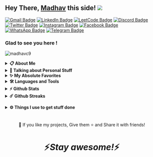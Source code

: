 <h2> Hey There, <a href="https://github.com/madhavc9">Madhav</a> this side! <img src="https://media.giphy.com/media/mGcNjsfWAjY5AEZNw6/giphy.gif" width="50"></h2>

[![Gmail Badge](https://img.shields.io/badge/Gmail-D14836?style=flat&logo=gmail&logoColor=white)](mailto:ranmadhav@gmail.com)
[![LinkedIn Badge](https://img.shields.io/badge/LinkedIn-0e76a8?style=flat&logo=linkedin&logoColor=white)](https://www.linkedin.com/in/madhav-choudhary-015124216/)
[![LeetCode Badge](https://img.shields.io/badge/LeetCode-FFA116?style=flat&logo=leetcode&logoColor=white)](https://leetcode.com)
[![Discord Badge](https://img.shields.io/badge/Discord-7289DA?style=flat&logo=discord&logoColor=white)](https://discordapp.com/users/884633245176713258)
[![Twitter Badge](https://img.shields.io/badge/Twitter-000000?style=flat&logo=x&logoColor=white)](https://x.com/madhav_c9)
[![Instagram Badge](https://img.shields.io/badge/Instagram-E4405F?style=flat&logo=instagram&logoColor=white)](https://www.instagram.com/madhav.c9/)
[![Facebook Badge](https://img.shields.io/badge/Facebook-1877F2?style=flat&logo=facebook&logoColor=white)](https://www.facebook.com/ranmadhav/)
[![WhatsApp Badge](https://img.shields.io/badge/WhatsApp-25D366?style=flat&logo=whatsapp&logoColor=white)](https://wa.me/8409080793)
[![Telegram Badge](https://img.shields.io/badge/Telegram-0088cc?style=flat&logo=telegram&logoColor=white)](https://t.me/madhavc9)
### Glad to see you here ! 

<p align="left"> <img src="https://komarev.com/ghpvc/?username=madhavc9&label=Profile%20views&color=0e75b6&style=flat" alt="madhavc9" /> </p>
<details>
  <summary><b>📋 About Me</b></summary>
  <p>
	<br/><br/>
    I am a final year undergrad persuing btech in cse from VIT vellore with with a profound interest in Algorithms , Development, Artificial Intilligence and Machine Learning. 🚀
	  <br/><br/>
    I have a passion for problem-solving and pioneering first-principle thinking, driven by purpose and fueled by the challenge of finding solutions, with a strong foundation in machine learning, Javascript, Nodejs, MongoDB, React, etc. My experience spans working with cutting-edge frameworks, a dynamic tech stack, and developing solutions that merge creativity and technology. I’m always excited to collaborate and contribute to transformative ideas. 💡
	  <br/><br/>
    I'm an explorer of new tech, an avid learner, and a problem-solver at heart. When I'm not in code, you'll find me watching tech-related YouTube videos, fueling my curiosity.📈
    Feel free to connect with me <a href="https://www.linkedin.com/in/madhav-choudhary-015124216/">@madhavc9</a> for all things tech or just to say hello! Let's shape the future of tech together. 🌟
  </p>
</details>

<img  src="https://raw.githubusercontent.com/SP-XD/SP-XD/refs/heads/main/images/dev-working_rounded.gif" width="300px" align="right" alt="">

<details>
  <summary><b>💬 Talking about Personal Stuff</b></summary>
  <ul>
    <li>🛠 &nbsp; I’m currently working with JS, TS, AWS, etc.</li>
    <li>🚀 &nbsp; I’m currently exploring ML, Gen AI, LLMs, etc.</li>
    <li>👾 &nbsp; Fun fact: Equal is Not Always Equal in JS.</li>
    <li>📫 &nbsp; Reach me out: madhav.c9@hotmail.com.</li>
  </ul>
</details>

<details>
  <summary><b>✨ My Absolute Favorites</b></summary>
  <ul>
    <li>💻 &nbsp; I love exploring new technologies and building cool stuff.</li>
    <li>📰 &nbsp; Reading, writing & watching Tech Stuff whenever possible.</li>
    <li>🍕 &nbsp; Meetups & Tech Events & Hackathons.</li>
  </ul>
</details>

<details>
  <summary><b>🛠 Languages and Tools</b></summary>
  <code><img height="27" src="https://raw.githubusercontent.com/github/explore/80688e429a7d4ef2fca1e82350fe8e3517d3494d/topics/javascript/javascript.png" alt="javascript"></code>
  <code><img height="27" src="https://raw.githubusercontent.com/github/explore/80688e429a7d4ef2fca1e82350fe8e3517d3494d/topics/typescript/typescript.png" alt="typescript"></code>
  <code><img height="30" src="https://raw.githubusercontent.com/github/explore/80688e429a7d4ef2fca1e82350fe8e3517d3494d/topics/python/python.png" alt="python"></code>
  <code><img height="27" src="https://raw.githubusercontent.com/github/explore/80688e429a7d4ef2fca1e82350fe8e3517d3494d/topics/nodejs/nodejs.png" alt="nodejs"></code>
  <code><img height="27" src="https://raw.githubusercontent.com/github/explore/80688e429a7d4ef2fca1e82350fe8e3517d3494d/topics/aws/aws.png" alt="aws"></code>
  <code><img height="27" src="https://raw.githubusercontent.com/github/explore/80688e429a7d4ef2fca1e82350fe8e3517d3494d/topics/react/react.png" alt="react"></code>
  <code><img height="27" src="https://raw.githubusercontent.com/github/explore/80688e429a7d4ef2fca1e82350fe8e3517d3494d/topics/sql/sql.png" alt="sql"></code>
  <code><img height="27" src="https://encrypted-tbn0.gstatic.com/images?q=tbn%3AANd9GcSTTzPAw-55ssm1Im594xYZ9eRQu2JylrkYLg&usqp=CAU" alt="mongodb"></code>
  <code><img height="27" src="https://raw.githubusercontent.com/devicons/devicon/master/icons/git/git-original.svg" alt="git"></code>
  <code><img height="27" src="https://raw.githubusercontent.com/github/explore/80688e429a7d4ef2fca1e82350fe8e3517d3494d/topics/terminal/terminal.png" alt="terminal"></code>
<!--   <img alt="React" src="https://img.shields.io/badge/-React-45b8d8?style=flat-square&logo=react&logoColor=white" />
  <img alt="Webpack" src="https://img.shields.io/badge/-Webpack-8DD6F9?style=flat-square&logo=webpack&logoColor=white" /> 
  <img alt="Docker" src="https://img.shields.io/badge/-Docker-46a2f1?style=flat-square&logo=docker&logoColor=white" />
  <img alt="github actions" src="https://img.shields.io/badge/-Github_Actions-2088FF?style=flat-square&logo=github-actions&logoColor=white" />
  <img alt="Google Cloud Platform" src="https://img.shields.io/badge/-Google_Cloud_Platform-1a73e8?style=flat-square&logo=google-cloud&logoColor=white" />
  <img alt="TypeScript" src="https://img.shields.io/badge/-TypeScript-007ACC?style=flat-square&logo=typescript&logoColor=white" />
  <img alt="Insomnia" src="https://img.shields.io/badge/-Insomnia-5849BE?style=flat-square&logo=insomnia&logoColor=white" />
  <img alt="Apollo" src="https://img.shields.io/badge/-Apollo%20GraphQL-311C87?style=flat-square&logo=apollo-graphql&logoColor=white" />
  <img alt="Heroku" src="https://img.shields.io/badge/-Heroku-430098?style=flat-square&logo=heroku&logoColor=white" />
  <img alt="redux" src="https://img.shields.io/badge/-Redux-764ABC?style=flat-square&logo=redux&logoColor=white" />
  <img alt="ReactiveX" src="https://img.shields.io/badge/-RxJs-B7178C?style=flat-square&logo=reactivex&logoColor=white" />
  <img alt="GraphQL" src="https://img.shields.io/badge/-GraphQL-E10098?style=flat-square&logo=graphql&logoColor=white" />
  <img alt="Sass" src="https://img.shields.io/badge/-Sass-CC6699?style=flat-square&logo=sass&logoColor=white" />
  <img alt="Styled Components" src="https://img.shields.io/badge/-Styled_Components-db7092?style=flat-square&logo=styled-components&logoColor=white" />
  <img alt="git" src="https://img.shields.io/badge/-Git-F05032?style=flat-square&logo=git&logoColor=white" />
  <img alt="NestJs" src="https://img.shields.io/badge/-NestJs-ea2845?style=flat-square&logo=nestjs&logoColor=white" />
  <img alt="angular" src="https://img.shields.io/badge/-Angular-DD0031?style=flat-square&logo=angular&logoColor=white" />
  <img alt="npm" src="https://img.shields.io/badge/-NPM-CB3837?style=flat-square&logo=npm&logoColor=white" />
  <img alt="html5" src="https://img.shields.io/badge/-HTML5-E34F26?style=flat-square&logo=html5&logoColor=white" />
  <img alt="Brave browser" src="https://img.shields.io/badge/-Brave_Browser-FB542B?style=flat-square&logo=brave&logoColor=white" />
  <img alt="Rollup" src="https://img.shields.io/badge/-Rollup-EC4A3F?style=flat-square&logo=rollup.js&logoColor=white" />
  <img alt="d3js" src="https://img.shields.io/badge/-D3.js-F9A03C?style=flat-square&logo=d3.js&logoColor=white" />
  <img alt="Prettier" src="https://img.shields.io/badge/-Prettier-F7B93E?style=flat-square&logo=prettier&logoColor=white" />
  <img alt="MongoDB" src="https://img.shields.io/badge/-MongoDB-13aa52?style=flat-square&logo=mongodb&logoColor=white" />
  <img alt="Nodejs" src="https://img.shields.io/badge/-Nodejs-43853d?style=flat-square&logo=Node.js&logoColor=white" /> -->
</details>

<details>
  <summary><b>⚡ Github Stats</b></summary>
  <br />
  <p align="center">
  <img height="180em" src="https://github-readme-stats.vercel.app/api?username=madhavc9&show_icons=true&hide_border=true&&count_private=true&include_all_commits=true" />
  <img height="180em" src="https://github-readme-stats.vercel.app/api/top-langs/?username=madhavc9&exclude_repo=KNN-Image-Classification&show_icons=true&hide_border=true&layout=compact&langs_count=8"/>
  </p>
</details>

<details>
  <summary><b>☄️ Github Streaks</b></summary>
  <br />
 <p align="center"><img height="180em" src="https://github-readme-streak-stats.herokuapp.com/?user=madhavc9&hide_border=true" />
</details></p>
<details>
  <summary><b>⚙️ Things I use to get stuff done</b></summary>
  	<ul>
  	    <li><b>OS:</b> macOS Sequoia</li>
	    <li><b>Laptop: </b> Macbook Air M2</li>
  	    <li><b>Browser: </b> Chrome & Safari</li>
	    <li><b>Terminal: </b> ZSH: Oh My Zsh (PowerLevel10k)</li>
	    <li><b>Code Editor:</b> VSCode - The best editor out there</li>
 	    <li><b>Other Tools:</b> Postman, Notion, Bitwarden and Raindrop</li>
	    <li><b>To Stay Updated:</b> Twitter, Product Hunt and Hacker News</li>
	</ul>
</details>

#

<div align="center">

💙 If you like my projects, Give them ⭐ and Share it with friends!
<h1 align='center'>⚡️<i>Stay awesome!</i>⚡️</h1>
</div>
